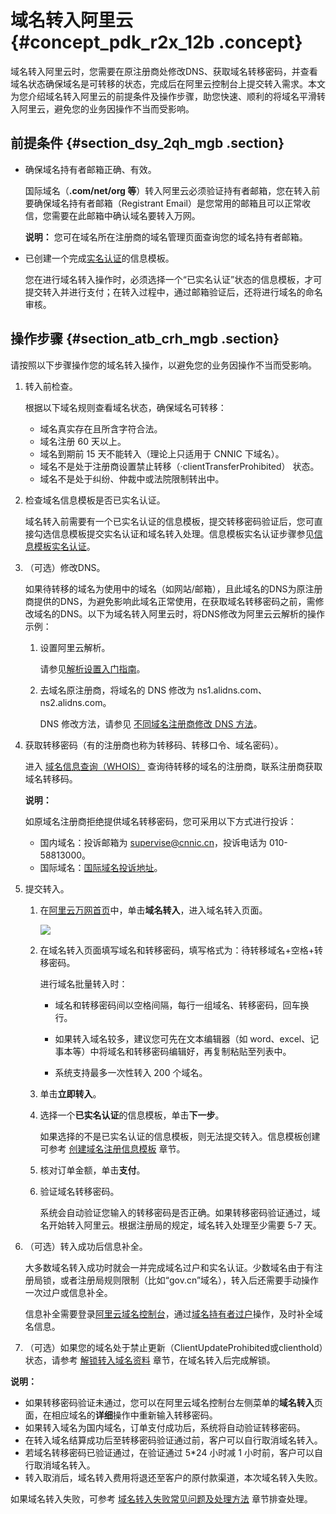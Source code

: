 # 域名转入阿里云 {#concept_pdk_r2x_12b .concept}

域名转入阿里云时，您需要在原注册商处修改DNS、获取域名转移密码，并查看域名状态确保域名是可转移的状态，完成后在阿里云控制台上提交转入需求。本文为您介绍域名转入阿里云的前提条件及操作步骤，助您快速、顺利的将域名平滑转入阿里云，避免您的业务因操作不当而受影响。

## 前提条件 {#section_dsy_2qh_mgb .section}

-   确保域名持有者邮箱正确、有效。

    国际域名（**.com/net/org 等**）转入阿里云必须验证持有者邮箱，您在转入前要确保域名持有者邮箱（Registrant Email）是您常用的邮箱且可以正常收信，您需要在此邮箱中确认域名要转入万网。

    **说明：** 您可在域名所在注册商的域名管理页面查询您的域名持有者邮箱。

-   已创建一个完成[实名认证](../../../../cn.zh-CN/域名实名认证/实名认证操作步骤/通用域名实名认证.md#section_ihp_kfj_bhb)的信息模板。

    您在进行域名转入操作时，必须选择一个“已实名认证”状态的信息模板，才可提交转入并进行支付；在转入过程中，通过邮箱验证后，还将进行域名的命名审核。


## 操作步骤 {#section_atb_crh_mgb .section}

请按照以下步骤操作您的域名转入操作，以避免您的业务因操作不当而受影响。

1.  转入前检查。

    根据以下域名规则查看域名状态，确保域名可转移：

    -   域名真实存在且所含字符合法。
    -   域名注册 60 天以上。
    -   域名到期前 15 天不能转入（理论上只适用于 CNNIC 下域名）。
    -   域名不是处于注册商设置禁止转移（·clientTransferProhibited） 状态。
    -   域名不是处于纠纷、仲裁中或法院限制转出中。
2.  检查域名信息模板是否已实名认证。

    域名转入前需要有一个已实名认证的信息模板，提交转移密码验证后，您可直接勾选信息模板提交实名认证和域名转入处理。信息模板实名认证步骤参见[信息模板实名认证](../../../../cn.zh-CN/域名实名认证/实名认证操作步骤/通用域名实名认证.md#section_ihp_kfj_bhb)。

3.  （可选）修改DNS。

    如果待转移的域名为使用中的域名（如网站/邮箱），且此域名的DNS为原注册商提供的DNS，为避免影响此域名正常使用，在获取域名转移密码之前，需修改域名的DNS。以下为域名转入阿里云时，将DNS修改为阿里云云解析的操作示例：

    1.  设置阿里云解析。

        请参见[解析设置入门指南](https://help.aliyun.com/document_detail/29716.html)。

    2.  去域名原注册商，将域名的 DNS 修改为 ns1.alidns.com、ns2.alidns.com。

        DNS 修改方法，请参见 [不同域名注册商修改 DNS 方法](https://help.aliyun.com/knowledge_detail/39844.html)。

4.  获取转移密码（有的注册商也称为转移码、转移口令、域名密码）。

    进入 [域名信息查询（WHOIS）](https://whois.aliyun.com/) 查询待转移的域名的注册商，联系注册商获取域名转移码。

    **说明：** 

    如原域名注册商拒绝提供域名转移密码，您可采用以下方式进行投诉：

    -   国内域名：投诉邮箱为 supervise@cnnic.cn，投诉电话为 010-58813000。
    -   国际域名：[国际域名投诉地址](https://forms.icann.org/en/resources/compliance/complaints/transfer/form)。
5.  提交转入。
    1.  在[阿里云万网首页](https://wanwang.aliyun.com/)中，单击**域名转入**，进入域名转入页面。

        ![](http://static-aliyun-doc.oss-cn-hangzhou.aliyuncs.com/assets/img/14334/155564188437909_zh-CN.png)

    2.  在域名转入页面填写域名和转移密码，填写格式为：待转移域名+空格+转移密码。

        进行域名批量转入时：

        -   域名和转移密码间以空格间隔，每行一组域名、转移密码，回车换行。

        -   如果转入域名较多，建议您可先在文本编辑器（如 word、excel、记事本等）中将域名和转移密码编辑好，再复制粘贴至列表中。

        -   系统支持最多一次性转入 200 个域名。

    3.  单击**立即转入**。
    4.  选择一个**已实名认证**的信息模板，单击**下一步**。

        如果选择的不是已实名认证的信息模板，则无法提交转入。信息模板创建可参考 [创建域名注册信息模板](../../../../cn.zh-CN/域名管理/创建域名注册信息模板.md#) 章节。

    5.  核对订单金额，单击**支付**。
    6.  验证域名转移密码。

        系统会自动验证您输入的转移密码是否正确。如果转移密码验证通过，域名开始转入阿里云。根据注册局的规定，域名转入处理至少需要 5-7 天。

6.  （可选）转入成功后信息补全。

    大多数域名转入成功时就会一并完成域名过户和实名认证。少数域名由于有注册局锁，或者注册局规则限制（比如“gov.cn”域名），转入后还需要手动操作一次过户或信息补全。

    信息补全需要登录[阿里云域名控制台](https://dc.console.aliyun.com)，通过[域名持有者过户](../../../../cn.zh-CN/域名管理/域名持有者过户.md#)操作，及时补全域名信息。

7.  （可选）如果您的域名处于禁止更新（ClientUpdateProhibited或clienthold）状态，请参考 [解锁转入域名资料](cn.zh-CN/域名转移/域名被原注册商锁定，转入阿里云后如何解锁？.md#) 章节，在域名转入后完成解锁。

**说明：** 

-   如果转移密码验证未通过，您可以在阿里云域名控制台左侧菜单的**域名转入**页面，在相应域名的**详细**操作中重新输入转移密码。
-   如果转入域名为国内域名，订单支付成功后，系统将自动验证转移密码。
-   在转入域名结算成功后至转移密码验证通过前，客户可以自行取消域名转入。
-   若域名转移密码已验证通过，在验证通过 5\*24 小时减 1 小时前，客户可以自行取消域名转入。
-   转入取消后，域名转入费用将退还至客户的原付款渠道，本次域名转入失败。

如果域名转入失败，可参考 [域名转入失败常见问题及处理方法](../../../../cn.zh-CN/常见问题/转移与过户类问题/域名转入失败常见问题及处理方法.md#) 章节排查处理。

